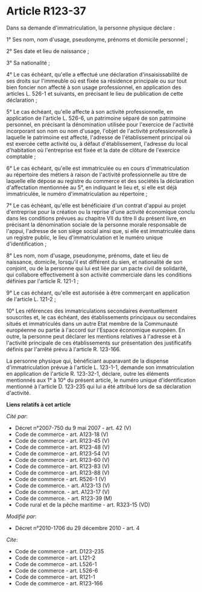 # Article R123-37

Dans sa demande d'immatriculation, la personne physique déclare : 

1° Ses nom, nom d'usage, pseudonyme, prénoms et domicile personnel ; 

2° Ses date et lieu de naissance ; 

3° Sa nationalité ; 

4° Le cas échéant, qu'elle a effectué une déclaration d'insaisissabilité de ses droits sur l'immeuble où est fixée sa
résidence principale ou sur tout bien foncier non affecté à son usage professionnel, en application des articles L. 526-1 et
suivants, en précisant le lieu de publication de cette déclaration ; 

5° Le cas échéant, qu'elle affecte à son activité professionnelle, en application de l'article L. 526-6, un patrimoine séparé
de son patrimoine personnel, en précisant la dénomination utilisée pour l'exercice de l'activité incorporant son nom ou nom
d'usage, l'objet de l'activité professionnelle à laquelle le patrimoine est affecté, l'adresse de l'établissement principal
où est exercée cette activité ou, à défaut d'établissement, l'adresse du local d'habitation où l'entreprise est fixée et la
date de clôture de l'exercice comptable ; 

6° Le cas échéant, qu'elle est immatriculée ou en cours d'immatriculation au répertoire des métiers à raison de l'activité
professionnelle au titre de laquelle elle dépose au registre du commerce et des sociétés la déclaration d'affectation
mentionnée au 5°, en indiquant le lieu et, si elle est déjà immatriculée, le numéro d'immatriculation au répertoire ; 

7° Le cas échéant, qu'elle est bénéficiaire d'un contrat d'appui au projet d'entreprise pour la création ou la reprise d'une
activité économique conclu dans les conditions prévues au chapitre VII du titre II du présent livre, en précisant la
dénomination sociale de la personne morale responsable de l'appui, l'adresse de son siège social ainsi que, si elle est
immatriculée dans un registre public, le lieu d'immatriculation et le numéro unique d'identification ; 

8° Les nom, nom d'usage, pseudonyme, prénoms, date et lieu de naissance, domicile, lorsqu'il est différent du sien, et
nationalité de son conjoint, ou de la personne qui lui est liée par un pacte civil de solidarité, qui collabore effectivement
à son activité commerciale dans les conditions définies par l'article R. 121-1 ; 

9° Le cas échéant, qu'elle est autorisée à être commerçant en application de l'article L. 121-2 ; 

10° Les références des immatriculations secondaires éventuellement souscrites et, le cas échéant, des établissements
principaux ou secondaires situés et immatriculés dans un autre Etat membre de la Communauté européenne ou partie à l'accord
sur l'Espace économique européen. En outre, la personne peut déclarer les mentions relatives à l'adresse et à l'activité
principale de ces établissements sur présentation des justificatifs définis par l'arrêté prévu à l'article R. 123-166. 

La personne physique qui, bénéficiant auparavant de la dispense d'immatriculation prévue à l'article L. 123-1-1, demande son
immatriculation en application de l'article R. 123-32-1, déclare, outre les éléments mentionnés aux 1° à 10° du présent
article, le numéro unique d'identification mentionné à l'article D. 123-235 qui lui a été attribué lors de sa déclaration
d'activité.

**Liens relatifs à cet article**

_Cité par_:

  - Décret n°2007-750 du 9 mai 2007 - art. 42 (V)
  - Code de commerce - art. A123-18 (V)
  - Code de commerce - art. R123-45 (V)
  - Code de commerce - art. R123-48 (V)
  - Code de commerce - art. R123-54 (V)
  - Code de commerce - art. R123-60 (V)
  - Code de commerce - art. R123-83 (V)
  - Code de commerce - art. R123-88 (V)
  - Code de commerce - art. R526-1 (V)
  - Code de commerce. - art. A123-13 (V)
  - Code de commerce. - art. A123-17 (V)
  - Code de commerce. - art. R123-39 (M)
  - Code rural et de la pêche maritime - art. R323-15 (VD)

_Modifié par_:

  - Décret n°2010-1706 du 29 décembre 2010 - art. 4

_Cite_:

  - Code de commerce - art. D123-235
  - Code de commerce - art. L121-2
  - Code de commerce - art. L526-1
  - Code de commerce - art. L526-6
  - Code de commerce - art. R121-1
  - Code de commerce - art. R123-166
